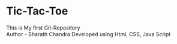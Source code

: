 # Tic-Tac-Toe
This is My first Git-Repository
<br>
Author - Sharath Chandra
Developed using Html, CSS, Java Script
